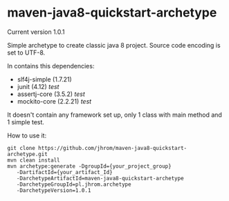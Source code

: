 # maven-java8-quickstart-archetype

Current version 1.0.1

Simple archetype to create classic java 8 project. Source code encoding is set to UTF-8.

In contains this dependencies:
* slf4j-simple (1.7.21)
* junit (4.12) *test*
* assertj-core (3.5.2) *test*
* mockito-core (2.2.21) *test*

It doesn't contain any framework set up, only 1 class with main method and 1 simple test. 

How to use it:

```
git clone https://github.com/jhrom/maven-java8-quickstart-archetype.git
mvn clean install 
mvn archetype:generate -DgroupId={your_project_group}
   -DartifactId={your_artifact_Id}
   -DarchetypeArtifactId=maven-java8-quickstart-archetype
   -DarchetypeGroupId=pl.jhrom.archetype
   -DarchetypeVersion=1.0.1
```
